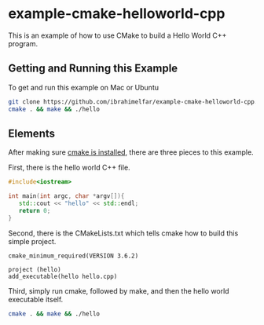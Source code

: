 # example-cmake-helloworld-cpp

This is an example of how to use CMake to build a Hello World C++ program.

## Getting and Running this Example

To get and run this example on Mac or Ubuntu

```bash
git clone https://github.com/ibrahimelfar/example-cmake-helloworld-cpp.git
cmake . && make && ./hello
```

## Elements

After making sure [cmake is installed](https://cmake.org/install/), there are three pieces to this example.

First, there is the hello world C++ file.

```cpp
#include<iostream>

int main(int argc, char *argv[]){
   std::cout << "hello" << std::endl;
   return 0;
}
```

Second, there is the CMakeLists.txt which tells cmake how to build this simple project.

```
cmake_minimum_required(VERSION 3.6.2)

project (hello)
add_executable(hello hello.cpp)
```

Third, simply run cmake, followed by make, and then the hello world executable itself.

```bash
cmake . && make && ./hello
```
